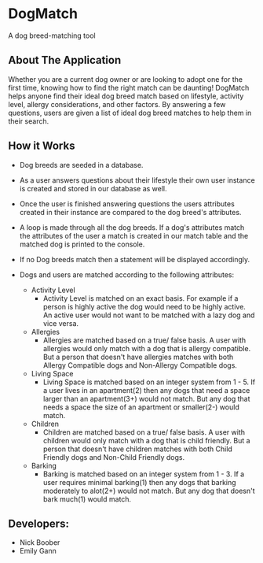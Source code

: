 # DogMatch
A dog breed-matching tool

## About The Application
Whether you are a current dog owner or are looking to adopt one for the first time, knowing how to find the right match can be daunting! DogMatch helps anyone find their ideal dog breed match based on lifestyle, activity level, allergy considerations, and other factors. By answering a few questions, users are given a list of ideal dog breed matches to help them in their search.

## How it Works
- Dog breeds are seeded in a database. 

- As a user answers questions about their lifestyle their own user instance is created and stored in our database as well. 

- Once the user is finished answering questions the users attributes created in their instance are compared to the dog breed's attributes. 

- A loop is made through all the dog breeds. If a dog's attributes match the attributes of the user a match is created in our match table and the matched dog is printed to the console.

- If no Dog breeds match then a statement will be displayed accordingly.

 - Dogs and users are matched according to the following attributes: 

    - Activity Level
        - Activity Level is matched on an exact basis. For example if a person is highly active the dog would need to be highly active. An active user would not want to be matched with a lazy dog and vice versa.
    - Allergies
        - Allergies are matched based on a true/ false basis. A user with allergies would only match with a dog that is allergy compatible. But a person that doesn't have allergies matches with both Allergy Compatible dogs and Non-Allergy Compatible dogs.
    - Living Space
        - Living Space is matched based on an integer system from 1 - 5. If a user lives in an apartment(2) then any dogs that need a space larger than an apartment(3+) would not match. But any dog that needs a space the size of an apartment or smaller(2-) would match.
    - Children
        - Children are matched based on a true/ false basis. A user with children would only match with a dog that is child friendly. But a person that doesn't have children matches with both Child Friendly dogs and Non-Child Friendly dogs.
    - Barking
        - Barking is matched based on an integer system from 1 - 3. If a user requires minimal barking(1) then any dogs that barking moderately to alot(2+) would not match. But any dog that doesn't bark much(1) would match.

## Developers: 
- Nick Boober
- Emily Gann
